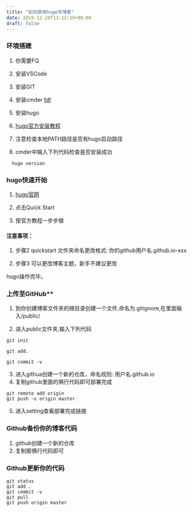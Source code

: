 ```yaml
---
title: "如何使用hugo写博客"
date: 2019-12-26T13:12:19+08:00
draft: false
---
```

### 环境搭建

1. 你需要FQ

2. 安装VSCode

3. 安装GIT

4. 安装cmder
[fdf](../static/images/ping.png)
5. 安装hugo

  1. [hugo官方安装教程](https://gohugo.io/getting-started/installing)

  2. 注意检查本地PATH路径是否有hugo启动路径

  3. cmder中输入下列代码检查是否安装成功

~~~ 
  hugo version
~~~

### hugo快速开始

1. [hugo官网](https://gohugo.io)

2. 点击Quick Start

3. 按官方教程一步步做

#### 注意事项：

1. 步骤2 quickstart 文件夹命名更改格式: 你的github用户名.github.io-xxx

2. 步骤3 可以更改博客主题，新手不建议更改

hugo操作完毕。

### 上传至GitHub**

1. 到你创建博客文件夹的根目录创建一个文件,命名为.gitignore,在里面输入/public/

2. 进入public文件夹,输入下列代码

~~~
git init

git add.

git commit -v
~~~
3. 进入githua创建一个新的仓库，命名规则: 用户名.github.io
4. 复制github里面的俩行代码即可部署完成
~~~
git remote add origin
git push -u origin master
~~~
5. 进入setting查看部署完成链接



### Github备份你的博客代码
1. github创建一个新的仓库
2. 复制那俩行代码即可

  

### Github更新你的代码

~~~
git status
git add .
git commit -v
git pull
git push origin master
~~~

